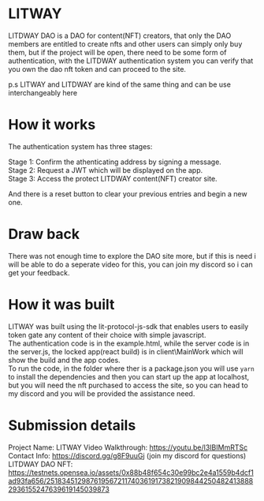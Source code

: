 # LITWAY
LITDWAY DAO is a DAO for content(NFT) creators, that only the DAO members are entitled to create nfts and other users can simply only buy them, but if the project will be open, there need to be some form of authentication, with the LITDWAY authentication system you can verify that you own the dao nft token and can proceed to the site.   
  
p.s LITWAY and LITDWAY are kind of the same thing and can be use interchangeably here
# How it works
The authentication system has three stages:  
  
Stage 1: Confirm the athenticating address by signing a message.  
Stage 2: Request a JWT which will be displayed on the app.  
Stage 3: Access the protect LITDWAY content(NFT) creator site.    
    
And there is a reset button to clear your previous entries and begin a new one.  
# Draw back  
There was not enough time to explore the DAO site more, but if this is need i will be able to do a seperate video for this, you can join my discord so i can get your feedback.  
# How it was built  
LITWAY was built using the lit-protocol-js-sdk that enables users to easily token gate any content of their choice with simple javascript.  
The authentication code is in the example.html, while the server code is in the server.js, the locked app(react build) is in client\MainWork which will show the build and the app codes.  
To run the code, in the folder where ther is a package.json you will use `yarn` to install the dependencies and then you can start up the app at localhost, but you will need the nft purchased to access the site, so you can head to my discord and you will be provided the assistance need.  

# Submission details  
Project Name: LITWAY
Video Walkthrough: https://youtu.be/l3IBIMmRTSc  
Contact Info: https://discord.gg/g8F9uuGj (join my discord for questions)   
LITDWAY DAO NFT: https://testnets.opensea.io/assets/0x88b48f654c30e99bc2e4a1559b4dcf1ad93fa656/25183451298761956721174036191738219098442504824138882936155247639619145039873  


 


